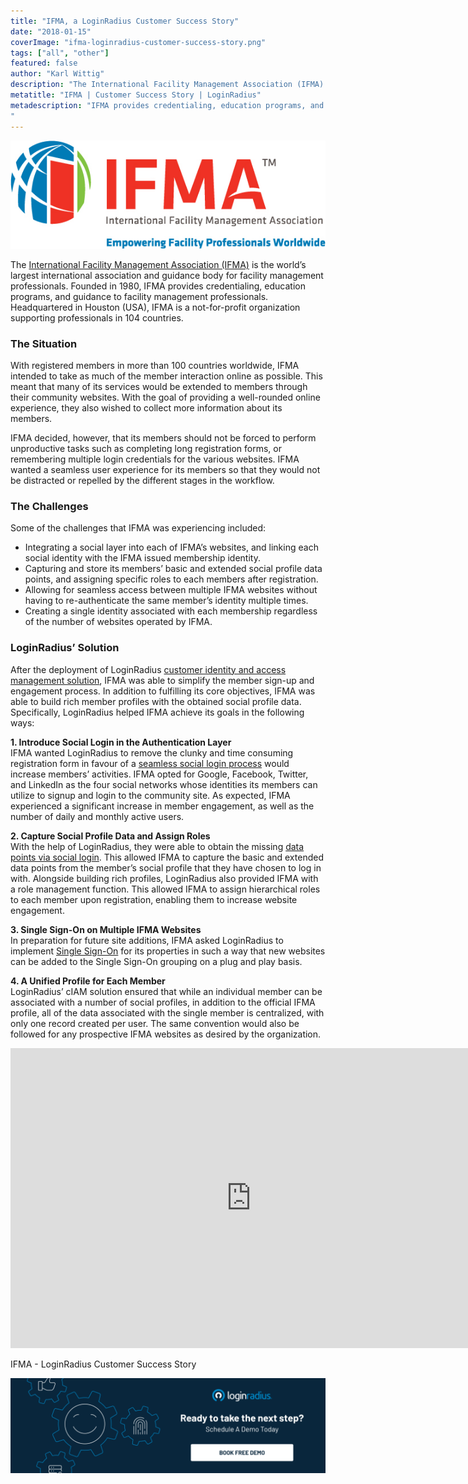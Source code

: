 ```yaml
---
title: "IFMA, a LoginRadius Customer Success Story"
date: "2018-01-15"
coverImage: "ifma-loginradius-customer-success-story.png"
tags: ["all", "other"]
featured: false 
author: "Karl Wittig" 
description: "The International Facility Management Association (IFMA) is the largest global association and advisory body for professionals in facility management in the world. IFMA was established in 1980 and offers credentialing, education services, and guidance to professionals in facility management."
metatitle: "IFMA | Customer Success Story | LoginRadius"
metadescription: "IFMA provides credentialing, education programs, and guidance to facility management professionals. How loginradius assist them in managing user identities
"
---
```


![IFMAlogo](IFMAlogo.jpg)

The [International Facility Management Association (IFMA)](https://www.ifma.org/) is the world’s largest international association and guidance body for facility management professionals. Founded in 1980, IFMA provides credentialing, education programs, and guidance to facility management professionals. Headquartered in Houston (USA), IFMA is a not-for-profit organization supporting professionals in 104 countries.

### The Situation

With registered members in more than 100 countries worldwide, IFMA intended to take as much of the member interaction online as possible. This meant that many of its services would be extended to members through their community websites. With the goal of providing a well-rounded online experience, they also wished to collect more information about its members.

IFMA decided, however, that its members should not be forced to perform unproductive tasks such as completing long registration forms, or remembering multiple login credentials for the various websites. IFMA wanted a seamless user experience for its members so that they would not be distracted or repelled by the different stages in the workflow.

### The Challenges

Some of the challenges that IFMA was experiencing included: 

- Integrating a social layer into each of IFMA’s websites, and linking each social identity with the IFMA issued membership identity.
- Capturing and store its members’ basic and extended social profile data points, and assigning specific roles to each members after registration.
- Allowing for seamless access between multiple IFMA websites without having to re-authenticate the same member’s identity multiple times. 
- Creating a single identity associated with each membership regardless of the number of websites operated by IFMA.

### LoginRadius’ Solution

After the deployment of LoginRadius [customer identity and access management solution](https://www.loginradius.com/blog/2019/06/customer-identity-and-access-management/), IFMA was able to simplify the member sign-up and engagement process. In addition to fulfilling its core objectives, IFMA was able to build rich member profiles with the obtained social profile data. Specifically, LoginRadius helped IFMA achieve its goals in the following ways:  
  
**1\. Introduce Social Login in the Authentication Layer**  
IFMA wanted LoginRadius to remove the clunky and time consuming registration form in favour of a [seamless social login process](https://www.loginradius.com/social-login/) would increase members’ activities. IFMA opted for Google, Facebook, Twitter, and LinkedIn as the four social networks whose identities its members can utilize to signup and login to the community site. As expected, IFMA experienced a significant increase in member engagement, as well as the number of daily and monthly active users.  
  
**2\. Capture Social Profile Data and Assign Roles**  
With the help of LoginRadius, they were able to obtain the missing [data points via social login](https://www.loginradius.com/social-profile-data/). This allowed IFMA to capture the basic and extended data points from the member’s social profile that they have chosen to log in with. Alongside building rich profiles, LoginRadius also provided IFMA with a role management function. This allowed IFMA to assign hierarchical roles to each member upon registration, enabling them to increase website engagement.  
  
**3\. Single Sign-On on Multiple IFMA Websites**  
In preparation for future site additions, IFMA asked LoginRadius to implement [Single Sign-On](https://www.loginradius.com/single-sign-on/) for its properties in such a way that new websites can be added to the Single Sign-On grouping on a plug and play basis.  
  
**4\. A Unified Profile for Each Member**  
LoginRadius’ cIAM solution ensured that while an individual member can be associated with a number of social profiles, in addition to the official IFMA profile, all of the data associated with the single member is centralized, with only one record created per user. The same convention would also be followed for any prospective IFMA websites as desired by the organization.

<iframe width="770" height="480" src="https://www.youtube.com/embed/p6hyCKXDsic" frameborder="0" allow="accelerometer; autoplay; clipboard-write; encrypted-media; gyroscope; picture-in-picture" allowfullscreen></iframe>

IFMA - LoginRadius Customer Success Story

[![book-free-demo-loginradius](Book-Free-Demo-1024x310.png)](https://www.loginradius.com/book-a-demo/)
